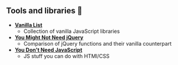 ## Tools and libraries :hammer:

* [__Vanilla List__](http://www.vanillalist.com/)
    - Collection of vanilla JavaScript libraries
* [__You Might Not Need jQuery__](http://youmightnotneedjquery.com/)
    - Comparison of jQuery functions and their vanilla counterpart
* [__You Don't Need JavaScript__](https://github.com/you-dont-need/You-Dont-Need-Javascript)
    - JS stuff you can do with HTMl/CSS